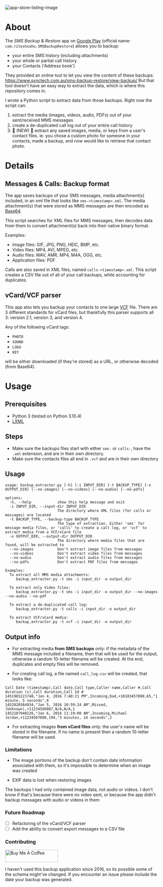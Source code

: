 ![app-store-listing-image](https://images-na.ssl-images-amazon.com/images/I/71VnjnwSr4L.png)

# About

The *SMS Backup & Restore* app on [Google Play](https://play.google.com/store/apps/details?id=com.riteshsahu.SMSBackupRestore&hl=en_US) (official name: `com.riteshsahu.SMSBackupRestore`) allows you to backup:

* your entire SMS history (including attachments)
* your whole or partial call history
* your Contacts ('Address book')

They provided an online tool to let you view the content of these backups: https://www.synctech.com.au/sms-backup-restore/view-backup/ But that tool doesn't have an easy way to extract the data, which is where this repository comes in.

I wrote a Python script to extract data from those backups. Right now the script can:

1. extract the media (images, videos, audio, PDFs)  out of your sent/received MMS messages
2. create a de-duplicated call log out of your entire call history
3. :construction: (NEW) :construction: extract any saved images, media, or keys from a user's contact files. ie. you chose a custom photo for someone in your contacts, made a backup, and now would like to retrieve that contact photo.

# Details

## Messages & Calls: Backup format

The app saves backups of your SMS messages, media attachment(s) included, in an xml file that looks like `sms-<timestamp>.xml`. The media attachment(s) that were stored as MMS messages are then encoded as [Base64](https://en.wikipedia.org/wiki/Base64).

This script searches for XML files for MMS messages, then decodes data from them to convert attachment(s) back into their native binary format.

Examples:

* Image files:  GIF, JPG, PNG, HEIC, BMP, etc.
* Video files:  MP4, AVI, MPEG, etc.
* Audio files:  WAV, AMR, MP4, M4A, OGG, etc.
* Application files: PDF

Calls are also saved in XML files, named `calls-<timestamp>.xml`. This script creates a CSV file out of all of your call backups, while accounting for duplicates.

## vCard/VCF parser

This app also lets you backup your contacts to one large [VCF](https://en.wikipedia.org/wiki/VCard) file. There are 3 different standards for vCard files, but thankfully this parser supports all 3: version 2.1, version 3, and version 4.

Any of the following vCard tags:

* `PHOTO`
* `SOUND`
* `LOGO`
* `KEY`

will be either downloaded (if they're stored) as a URL, or otherwise decoded (from Base64).

# Usage

## Prerequisites

* Python 3 (tested on Python 3.10.4)
* [LXML](https://lxml.de/)

## Steps

* Make sure the backups files start with either `sms-` or `calls-`, have the `.xml` extension, and are in their own directory.
* Make sure the contacts files all end in `.vcf` and are in their own directory

## Usage

```
usage: backup_extractor.py [-h] [-i INPUT_DIR] [-t BACKUP_TYPE] [-o OUTPUT_DIR] [--no-images] [--no-videos] [--no-audio] [--no-pdfs]

options:
  -h, --help            show this help message and exit
  -i INPUT_DIR, --input-dir INPUT_DIR
                        The directory where XML files (for calls or messages) are located
  -t BACKUP_TYPE, --backup-type BACKUP_TYPE
                        The type of extraction. Either 'sms' for message media files, or 'calls' to create a call log, or 'vcf' to extract media from a VCF/vCard file
  -o OUTPUT_DIR, --output-dir OUTPUT_DIR
                        The directory where media files that are found, will be extracted to
  --no-images           Don't extract image files from messages
  --no-videos           Don't extract video files from messages
  --no-audio            Don't extract audio files from messages
  --no-pdfs             Don't extract PDF files from messages

Examples:
  To extract all MMS media attachments:
     backup_extractor.py -t sms -i input_dir -o output_dir

  To extract only Video files:
     backup_extractor.py -t sms -i input_dir -o output_dir --no-images --no-audio --no-pdf

  To extract a de-duplicated call log:
     backup_extractor.py -t calls -i input_dir -o output_dir

  To extract VCF/vCard media:
     backup_extractor.py -t vcf -i input_dir -o output_dir

```

## Output info

* For extracting media **from SMS backups** only: if the metadata of the MMS message included a filename, then that will be used for the output, otherwise a random 10-letter filename will be created. At the end, duplicates and empty files will be removed.

* For creating call log, a file named `call_log.csv` will be created, that looks like:

```
Call Date (timestamp),Call date,Call type,Caller name,Caller #,Call duration (s),Call duration,Call Id #
1451965221740,"Jan 4, 2016 7:40:21 PM",Incoming,Dad,+18183457890,65,"1 minute, 5 seconds",0
1452020364934,"Jan 5, 2016 10:59:24 AM",Missed,(Unknown),+11234560987,N/A,N/A,1
1452107940226,"Jan 6, 2016 11:19:00 AM",Incoming,Michael Jordan,+11234567890,194,"3 minutes, 14 seconds",2
```

* For extracting images **from vCard files** only: the user's name will be stored in the filename. If no name is present then a random 10-letter filename will be used.

### Limitations

* The image portions of the backup don't contain date information associated with them, so it's impossible to determine when an image was created

* EXIF data is lost when restoring images

The backups I had only contained image data, not audio or videos. I don't know if that's because there were no video sent, or because the app didn't backup messages with audio or videos in them

### Future Roadmap

- [ ] Refactoring of the vCard/VCF parser
- [ ] Add the ability to convert export messages to a CSV file

### Contributing

<a href="https://www.buymeacoffee.com/raleighlittles" target="_blank"><img src="https://cdn.buymeacoffee.com/buttons/default-orange.png" alt="Buy Me A Coffee" height="41" width="174"></a>

I haven't used this backup application since 2016, so its possible some of the schema might've changed. If you encounter an issue please include the date your backup was generated.
